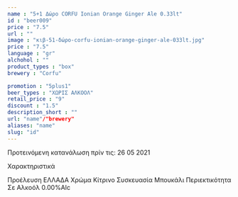 ```yaml
---
name : "5+1 Δώρο CORFU Ionian Orange Ginger Ale 0.33lt"
id : "beer009"
price : "7.5"
url : ""
image : "κιβ-51-δώρο-corfu-ionian-orange-ginger-ale-033lt.jpg"
price : "7.5"
language : "gr"
alchohol : ""
product_types : "box"
brewery : "Corfu"

promotion : "5plus1"
beer_types : "ΧΩΡΙΣ ΑΛΚΟΟΛ"
retail_price : "9"
discount : "1.5"
description_short : ""
url: "name"/"brewery"
aliases: "name"
slug: "id"
---
```


Προτεινόμενη κατανάλωση πρίν τις: 26 05 2021

Χαρακτηριστικά

Προέλευση
ΕΛΛΑΔΑ
Χρώμα
Κίτρινο
Συσκευασία
Μπουκάλι
Περιεκτικότητα Σε Αλκοόλ
0.00%Alc